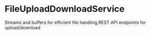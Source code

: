 # FileUploadDownloadService
Streams and buffers for efficient file handling,REST API endpoints for upload/download
